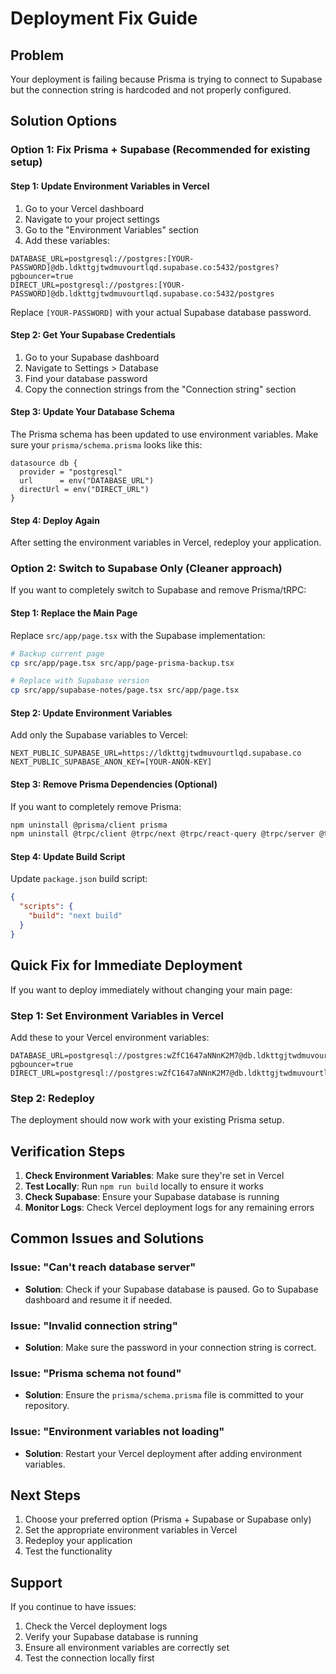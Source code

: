 # Deployment Fix Guide

## Problem
Your deployment is failing because Prisma is trying to connect to Supabase but the connection string is hardcoded and not properly configured.

## Solution Options

### Option 1: Fix Prisma + Supabase (Recommended for existing setup)

#### Step 1: Update Environment Variables in Vercel

1. Go to your Vercel dashboard
2. Navigate to your project settings
3. Go to the "Environment Variables" section
4. Add these variables:

```
DATABASE_URL=postgresql://postgres:[YOUR-PASSWORD]@db.ldkttgjtwdmuvourtlqd.supabase.co:5432/postgres?pgbouncer=true
DIRECT_URL=postgresql://postgres:[YOUR-PASSWORD]@db.ldkttgjtwdmuvourtlqd.supabase.co:5432/postgres
```

Replace `[YOUR-PASSWORD]` with your actual Supabase database password.

#### Step 2: Get Your Supabase Credentials

1. Go to your Supabase dashboard
2. Navigate to Settings > Database
3. Find your database password
4. Copy the connection strings from the "Connection string" section

#### Step 3: Update Your Database Schema

The Prisma schema has been updated to use environment variables. Make sure your `prisma/schema.prisma` looks like this:

```prisma
datasource db {
  provider = "postgresql"
  url      = env("DATABASE_URL")
  directUrl = env("DIRECT_URL")
}
```

#### Step 4: Deploy Again

After setting the environment variables in Vercel, redeploy your application.

### Option 2: Switch to Supabase Only (Cleaner approach)

If you want to completely switch to Supabase and remove Prisma/tRPC:

#### Step 1: Replace the Main Page

Replace `src/app/page.tsx` with the Supabase implementation:

```bash
# Backup current page
cp src/app/page.tsx src/app/page-prisma-backup.tsx

# Replace with Supabase version
cp src/app/supabase-notes/page.tsx src/app/page.tsx
```

#### Step 2: Update Environment Variables

Add only the Supabase variables to Vercel:

```
NEXT_PUBLIC_SUPABASE_URL=https://ldkttgjtwdmuvourtlqd.supabase.co
NEXT_PUBLIC_SUPABASE_ANON_KEY=[YOUR-ANON-KEY]
```

#### Step 3: Remove Prisma Dependencies (Optional)

If you want to completely remove Prisma:

```bash
npm uninstall @prisma/client prisma
npm uninstall @trpc/client @trpc/next @trpc/react-query @trpc/server @tanstack/react-query
```

#### Step 4: Update Build Script

Update `package.json` build script:

```json
{
  "scripts": {
    "build": "next build"
  }
}
```

## Quick Fix for Immediate Deployment

If you want to deploy immediately without changing your main page:

### Step 1: Set Environment Variables in Vercel

Add these to your Vercel environment variables:

```
DATABASE_URL=postgresql://postgres:wZfC1647aNNnK2M7@db.ldkttgjtwdmuvourtlqd.supabase.co:5432/postgres?pgbouncer=true
DIRECT_URL=postgresql://postgres:wZfC1647aNNnK2M7@db.ldkttgjtwdmuvourtlqd.supabase.co:5432/postgres
```

### Step 2: Redeploy

The deployment should now work with your existing Prisma setup.

## Verification Steps

1. **Check Environment Variables**: Make sure they're set in Vercel
2. **Test Locally**: Run `npm run build` locally to ensure it works
3. **Check Supabase**: Ensure your Supabase database is running
4. **Monitor Logs**: Check Vercel deployment logs for any remaining errors

## Common Issues and Solutions

### Issue: "Can't reach database server"
- **Solution**: Check if your Supabase database is paused. Go to Supabase dashboard and resume it if needed.

### Issue: "Invalid connection string"
- **Solution**: Make sure the password in your connection string is correct.

### Issue: "Prisma schema not found"
- **Solution**: Ensure the `prisma/schema.prisma` file is committed to your repository.

### Issue: "Environment variables not loading"
- **Solution**: Restart your Vercel deployment after adding environment variables.

## Next Steps

1. Choose your preferred option (Prisma + Supabase or Supabase only)
2. Set the appropriate environment variables in Vercel
3. Redeploy your application
4. Test the functionality

## Support

If you continue to have issues:
1. Check the Vercel deployment logs
2. Verify your Supabase database is running
3. Ensure all environment variables are correctly set
4. Test the connection locally first 
